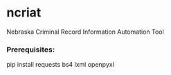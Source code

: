 # ncriat
Nebraska Criminal Record Information Automation Tool


### Prerequisites: ###
pip install requests bs4 lxml openpyxl
